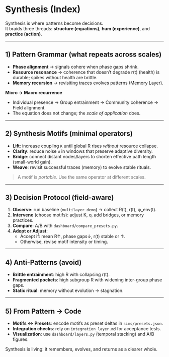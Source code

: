 # Synthesis (Index)

Synthesis is where patterns become decisions.  
It braids three threads: **structure (equations)**, **hum (experience)**, and **practice (action)**.

---

## 1) Pattern Grammar (what repeats across scales)
- **Phase alignment** → signals cohere when phase gaps shrink.
- **Resource resonance** → coherence that doesn’t degrade r(t) (health) is durable; spikes without health are brittle.
- **Memory recursion** → revisiting traces evolves patterns (Memory Layer).

**Micro → Macro recurrence**
- Individual presence → Group entrainment → Community coherence → Field alignment.
- The equation does not change; the *scale of application* does.

---

## 2) Synthesis Motifs (minimal operators)
- **Lift**: increase coupling `K` until global R rises *without* resource collapse.
- **Clarity**: reduce noise `σ` in windows that preserve adaptive diversity.
- **Bridge**: connect distant nodes/layers to shorten effective path length (small-world gain).
- **Weave**: revisit successful traces (memory) to evolve stable rituals.

> A motif is *portable*. Use the same operator at different scales.

---

## 3) Decision Protocol (field-aware)
1. **Observe**: run baseline (`multilayer_demo`) → collect R(t), r(t), φ_env(t).
2. **Intervene** (choose motifs): adjust K, σ, add bridges, or memory practices.
3. **Compare**: A/B with `dashboard/compare_presets.py`.
4. **Adopt or Adjust**:
   - Accept if: mean R↑, phase gaps↓, r(t) stable or ↑.
   - Otherwise, revise motif intensity or timing.

---

## 4) Anti-Patterns (avoid)
- **Brittle entrainment**: high R with collapsing r(t).
- **Fragmented pockets**: high subgroup R with widening inter-group phase gaps.
- **Static ritual**: memory without evolution → stagnation.

---

## 5) From Pattern → Code
- **Motifs ↔ Presets**: encode motifs as preset deltas in `sims/presets.json`.
- **Integration checks**: rely on `integration_layer.md` for acceptance tests.
- **Visualization**: use `dashboard/layers.py` (temporal stacking) and A/B figures.

Synthesis is living: it remembers, evolves, and returns as a clearer whole.
